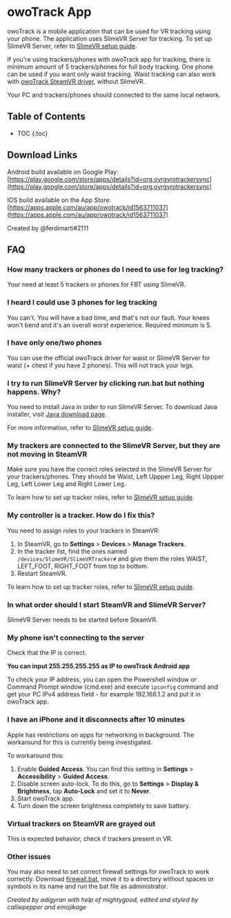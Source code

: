 # owoTrack App

owoTrack is a mobile application that can be used for VR tracking using your phone.
The application uses SlimeVR Server for tracking. To set up SlimeVR Server, refer to [SlimeVR setup guide](../server/index.html).

If you're using trackers/phones with owoTrack app for tracking, there is minimum amount of 5 trackers/phones for full body tracking. One phone can be used if you want only waist tracking. Waist tracking can also work with [owoTrack SteamVR driver](https://github.com/abb128/owo-track-driver), without SlimeVR.

Your PC and trackers/phones should connected to the same local network.

## Table of Contents

* TOC
{:toc}

## Download Links

Android build available on Google Play: [https://play.google.com/store/apps/details?id=org.ovrgyrotrackersync](https://play.google.com/store/apps/details?id=org.ovrgyrotrackersync)

IOS build available on the App Store: [https://apps.apple.com/au/app/owotrack/id1563711037](https://apps.apple.com/au/app/owotrack/id1563711037)

Created by @ferdimarti#2111

## FAQ

### How many trackers or phones do I need to use for leg tracking?

Your need at least 5 trackers or phones for FBT using SlimeVR.

### I heard I could use 3 phones for leg tracking

You can't. You will have a bad time, and that's not our fault. Your knees won't bend and it's an overall worst experience. Required minimum is 5.

### I have only one/two phones

​You can use the official owoTrack driver for waist or SlimeVR Server for waist (+ chest if you have 2 phones). This will not track your legs.

### I try to run SlimeVR Server by clicking run.bat but nothing happens. Why?

​You need to install Java in order to run SlimeVR Server. To download Java installer, visit [Java download page](https://www.java.com/en/download/manual.jsp).

​For more information, refer to [SlimeVR setup guide](../server/index.html).

### My trackers are connected to the SlimeVR Server, but they are not moving in SteamVR

​Make sure you have the correct roles selected in the SlimeVR Server for your trackers/phones. They should be Waist, Left Uppper Leg, Right Uppper Leg, Left Lower Leg and Right Lower Leg.

To learn how to set up tracker roles, refer to [SlimeVR setup guide](../server/index.html).

### My controller is a tracker. How do I fix this?

​You need to assign roles to your trackers in SteamVR:

1. In SteamVR, go to **Settings** > **Devices** > **Manage Trackers**.
1. In the tracker list, find the ones named `/devices/SlimeVR/SlimeVRTracker#` and give them the roles WAIST, LEFT_FOOT, RIGHT_FOOT from top to bottom.
1. Restart SteamVR.

To learn how to set up tracker roles, refer to [SlimeVR setup guide](../server/index.html).

### In what order should I start SteamVR and SlimeVR Server?

​SlimeVR Server needs to be started before SteamVR.

### My phone isn't connecting to the server

​Check that the IP is correct.

​**You can input 255.255.255.255 as IP to owoTrack Android app**

To check your IP address, you can open the Powershell window or Command Prompt window (cmd.exe) and execute `ipconfig` command and get your PC IPv4 address field - for example 192.168.1.2 and put it in owoTrack app.

### I have an iPhone and it disconnects after 10 minutes

Apple has restrictions on apps for networking in background. The workaround for this is currently being investigated.

To workaround this:

1. Enable **Guided Access**. You can find this setting in **Settings** > **Accessibility** > **Guided Access**.
1. Disable screen auto-lock. To do this, go to **Settings** > **Display & Brightness**, tap **Auto-Lock** and set it to **Never**.
1. Start owoTrack app.
1. Turn down the screen brightness completely to save battery.

### Virtual trackers on SteamVR are grayed out

This is expected behavior, check if trackers present in VR.

### Other issues

You may also need to set correct firewall settings for owoTrack to work correctly. Download [firewall.bat](../files/firewall.bat), move it to a directory without spaces or symbols in its name and run the bat file as administrator.

*Created by adigyran with help of mightygood, edited and styled by calliepepper and emojikage*
